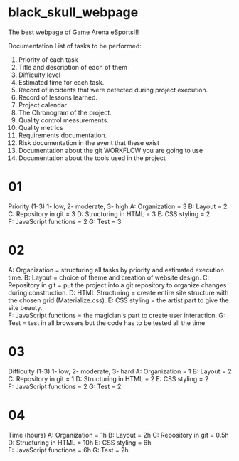 # black_skull_webpage
The best webpage of Game Arena eSports!!!

Documentation
List of tasks to be performed:

01. Priority of each task
02. Title and description of each of them
03. Difficulty level
04. Estimated time for each task.
05. Record of incidents that were detected during project execution.
06. Record of lessons learned.
07. Project calendar
08. The Chronogram of the project.
09. Quality control measurements.
10. Quality metrics 
11. Requirements documentation.
12. Risk documentation in the event that these exist
13. Documentation about the git WORKFLOW you are going to use
14. Documentation about the tools used in the project

# 01 
Priority (1-3) 1- low, 2- moderate, 3- high
A: Organization = 3 
B: Layout = 2 
C: Repository in git = 3
D: Structuring in HTML = 3
E: CSS styling = 2  
F: JavaScript functions = 2 
G: Test = 3 

# 02 
A: Organization = structuring all tasks by priority and estimated execution time. 
B: Layout = choice of theme and creation of website design. 
C: Repository in git = put the project into a  git repository to organize changes during construction.
D: HTML Structuring = create entire site structure with the chosen grid (Materialize.css). 
E: CSS styling = the artist part to give the site beauty.  
F: JavaScript functions = the magician's part to create user interaction. 
G: Test = test in all browsers but the code has to be tested all the time 

# 03
Difficulty (1-3) 1- low, 2- moderate, 3- hard
A: Organization = 1
B: Layout = 2
C: Repository in git = 1
D: Structuring in HTML = 2
E: CSS styling = 2  
F: JavaScript functions = 2 
G: Test = 2

# 04
Time (hours)
A: Organization = 1h
B: Layout = 2h
C: Repository in git = 0.5h
D: Structuring in HTML = 10h
E: CSS styling = 6h  
F: JavaScript functions = 6h 
G: Test = 2h
